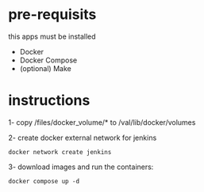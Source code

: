 
# pre-requisits
this apps must be installed
- Docker
- Docker Compose
- (optional) Make

# instructions
1- copy /files/docker_volume/* to /val/lib/docker/volumes

2- create docker external network for jenkins
    
    docker network create jenkins
    
3- download images and run the containers:

    docker compose up -d 
    

